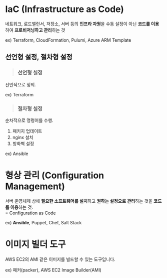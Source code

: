 # IaC (Infrastructure as Code)

네트워크, 로드밸런서, 저장소, 서버 등의 **인프라 자원**을 수동 설정이 아닌 **코드를 이용**하여 **프로비저닝하고 관리**하는 것

ex) Terraform, CloudFormation, Pulumi, Azure ARM Template

## 선언형 설정, 절차형 설정

> <h3>선언형 설정</h3>

선언적으로 정의.

ex) Terraform

> <h3>절차형 설정</h3>

순차적으로 명령어를 수행.

1. 패키지 업데이트
2. nginx 설치
3. 방화벽 설정

ex) Ansible

# 형상 관리 (Configuration Management)

서버 운영체제 상에 **필요한 소프트웨어를 설치**하고 **원하는 설정으로 관리**하는 것을 **코드를 이용**하는 것.   
= Configuration as Code   

ex) **Ansible**, Puppet, Chef, Salt Stack

# 이미지 빌더 도구

AWS EC2의 AMI 같은 이미지를 빌드할 수 있는 도구입니다.

ex) 패커(packer), AWS EC2 Image Builder(AMI)



